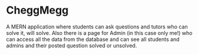# CheggMegg
A MERN application where students can ask questions and tutors who can solve it, will solve. Also there is a page for Admin (in this case only me!) who can access all the data from the database and can see all students and admins and their posted question solved or unsolved. 
